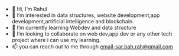 - 👋 Hi, I’m Rahul
- 👀 I’m interested in data structures, website development,app development,artificial intelligence and blockchain.
- 🌱 I’m currently learning Webdev and data structure
- 💞️ I’m looking to collaborate on web dev,app dev or any other tech project where i can use my learning.
- 📫 you can reach out to me through email-sar.bah.rah@gmail.com

<!---
Rahubroo/Rahubroo is a ✨ special ✨ repository because its `README.md` (this file) appears on your GitHub profile.
You can click the Preview link to take a look at your changes.
--->
